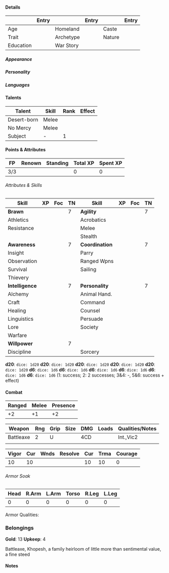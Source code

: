 #### Details
|           | Entry |           | Entry |        | Entry |
| --------- | ----- | --------- | ----- | ------ | ----- |
| Age       |       | Homeland  |       | Caste  |       |
| Trait     |       | Archetype |       | Nature |       |
| Education |       | War Story |       |        |       |

##### Appearance

##### Personality

##### Languages

#### Talents
| Talent      | Skill | Rank | Effect |
| ----------- | ----- | ---- | ------ |
| Desert-born | Melee |      |        |
| No Mercy    | Melee |      |        |
| Subject     | -     | 1    |        |

#### Points & Attributes

| FP  | Renown | Standing | Total XP | Spent XP |
| --- | ------ | -------- | -------- | -------- |
| 3/3 |        |          | 0        | 0        |

###### Attributes & Skills

| Skill            | XP  | Foc | TN  | Skill            | XP  | Foc | TN  |
| ---------------- | --- | --- | --- | ---------------- | --- | --- | --- |
| **Brawn**        |     |     | 7   | **Agility**      |     |     | 7   |
| Athletics        |     |     |     | Acrobatics       |     |     |     |
| Resistance       |     |     |     | Melee            |     |     |     |
|                  |     |     |     | Stealth          |     |     |     |
| **Awareness**    |     |     | 7   | **Coordination** |     |     | 7   |
| Insight          |     |     |     | Parry            |     |     |     |
| Observation      |     |     |     | Ranged Wpns      |     |     |     |
| Survival         |     |     |     | Sailing          |     |     |     |
| Thievery         |     |     |     |                  |     |     |     |
| **Intelligence** |     |     | 7   | **Personality**  |     |     | 7   |
| Alchemy          |     |     |     | Animal Hand.     |     |     |     |
| Craft            |     |     |     | Command          |     |     |     |
| Healing          |     |     |     | Counsel          |     |     |     |
| Linguistics      |     |     |     | Persuade         |     |     |     |
| Lore             |     |     |     | Society          |     |     |     |
| Warfare          |     |     |     |                  |     |     |     |
| **Willpower**    |     |     | 7   |                  |     |     |     |
| Discipline       |     |     |     | Sorcery          |     |     |     |

**d20**: `dice: 1d20` **d20**: `dice: 1d20` **d20**: `dice: 1d20` **d20**: `dice: 1d20` **d20**: `dice: 1d20`
**d6**: `dice: 1d6` **d6**: `dice: 1d6` **d6**: `dice: 1d6` **d6**: `dice: 1d6` **d6**: `dice: 1d6` **d6**: `dice: 1d6`
(1: success; 2: 2 successes; 3&4: -, 5&6: success + effect)

#### Combat

| Ranged | Melee | Presence |
| ------ | ----- | -------- |
| +2     | +1    | +2       |

| Weapon    | Rng | Grip | Size | DMG | Loads | Qualities/Notes |
| --------- | --- | ---- | ---- | --- | ----- | --------------- |
| Battleaxe | 2   | U    |      | 4CD |       | Int.,Vic2       |
|           |     |      |      |     |       |                 |

| Vigor | Cur | Wnds | Resolve | Cur | Trma | Courage |
| ----- | --- | ---- | ------- | --- | ---- | ------- |
| 10    | 10  |      |         | 10  | 10   | 0       |

###### Armor Soak
| Head | R.Arm | L.Arm | Torso | R.Leg | L.Leg |
| ---- | ----- | ----- | ----- | ----- | ----- |
| 0    | 0     | 0     | 0     | 0     | 0     |
Armor Qualities: 


### Belongings

**Gold**: 13
**Upkeep**: 4

Battleaxe, Khopesh, a family heirloom of little more than sentimental value, a fine steed

#### Notes

